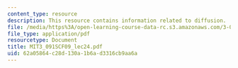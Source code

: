 ```yaml
---
content_type: resource
description: This resource contains information related to diffusion.
file: /media/https%3A/open-learning-course-data-rc.s3.amazonaws.com/3-091sc-introduction-to-solid-state-chemistry-fall-2010/62a05864c28d130a1b6ad3316cb9aa6a_MIT3_091SCF09_lec24.pdf
file_type: application/pdf
resourcetype: Document
title: MIT3_091SCF09_lec24.pdf
uid: 62a05864-c28d-130a-1b6a-d3316cb9aa6a
---
```

